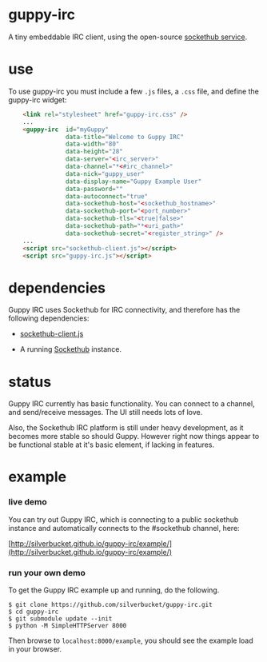 guppy-irc
=========

A tiny embeddable IRC client, using the open-source [sockethub service](http://sockethub.org).

use
===

To use guppy-irc you must include a few `.js` files, a `.css` file, and define the guppy-irc widget:


```html
    <link rel="stylesheet" href="guppy-irc.css" />
    ...
    <guppy-irc  id="myGuppy"
                data-title="Welcome to Guppy IRC"
                data-width="80"
                data-height="28"
                data-server="<irc_server>"
                data-channel="*<#irc_channel>"
                data-nick="guppy_user"
                data-display-name="Guppy Example User"
                data-password=""
                data-autoconnect="true"
                data-sockethub-host="<sockethub_hostname>"
                data-sockethub-port="<port_number>"
                data-sockethub-tls="<true|false>"
                data-sockethub-path="*<uri_path>"
                data-sockethub-secret="<register_string>" />
    ...
    <script src="sockethub-client.js"></script>
    <script src="guppy-irc.js"></script>
```


dependencies
============

Guppy IRC uses Sockethub for IRC connectivity, and therefore has the following
dependencies:

* [sockethub-client.js](http://github.com/sockethub/sockethub-client)

* A running [Sockethub](http://github.com/sockethub/sockethub) instance.

status
======

Guppy IRC currently has basic functionality. You can connect to a channel, and
send/receive messages. The UI still needs lots of love.

Also, the Sockethub IRC platform is still under heavy development, as it becomes
more stable so should Guppy. However right now things appear to be functional
stable at it's basic element, if lacking in features.


example
=======

### live demo

You can try out Guppy IRC, which is connecting to a public sockethub instance
and automatically connects to the #sockethub channel, here:

[http://silverbucket.github.io/guppy-irc/example/](http://silverbucket.github.io/guppy-irc/example/)


### run your own demo

To get the Guppy IRC example up and running, do the following.

    $ git clone https://github.com/silverbucket/guppy-irc.git
    $ cd guppy-irc
    $ git submodule update --init
    $ python -M SimpleHTTPServer 8000

Then browse to `localhost:8000/example`, you should see the example load in your
browser.
